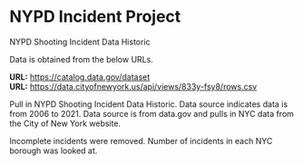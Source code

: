 # NYPD Incident Project
 NYPD Shooting Incident Data Historic

Data is obtained from the below URLs.   

**URL:** <https://catalog.data.gov/dataset>    
**URL:** <https://data.cityofnewyork.us/api/views/833y-fsy8/rows.csv>   

Pull in NYPD Shooting Incident Data Historic. Data source indicates data is from 2006 to 2021. Data source is from data.gov and pulls in NYC data from the City of New York website. 

Incomplete incidents were removed. Number of incidents in each NYC borough was looked at. 
